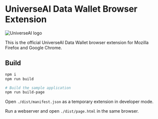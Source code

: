 # UniverseAI Data Wallet Browser Extension 

![UniverseAI logo](https://universe.ai/logo4.svg)

This is the official UniverseAI Data Wallet browser extension for Mozilla Firefox and Google Chrome.

## Build
```sh
npm i
npm run build

# Build the sample application
npm run build-page
```

Open `./dist/manifest.json` as a temporary extension in developer mode.  

Run a webserver and open `./dist/page.html` in the same browser.  
